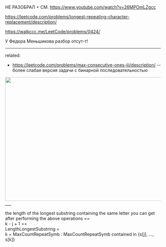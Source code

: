 НЕ РАЗОБРАЛ + СМ. https://www.youtube.com/watch?v=26MPOmLZgcc

https://leetcode.com/problems/longest-repeating-character-replacement/description/

https://walkccc.me/LeetCode/problems/0424/

У Федора Меньшикова разбор отсут-т!

___

related: 
- https://leetcode.com/problems/max-consecutive-ones-iii/description/ -- более слабая версия задачи с бинарной последовательностью

<img src="https://github.com/SkosMartren/useful-materials/blob/main/leetcode_424_1004_487_485_1493.png" width="800" height="400"/>
___

 the length of the longest substring containing the same letter you can get after performing the above operations == <br>
k - j + 1 == <br>
LengthLongestSubstring = <br>
k + MaxCountRepeatSymb : MaxCountRepeatSymb contained in {s[j], ..., s[k]}
